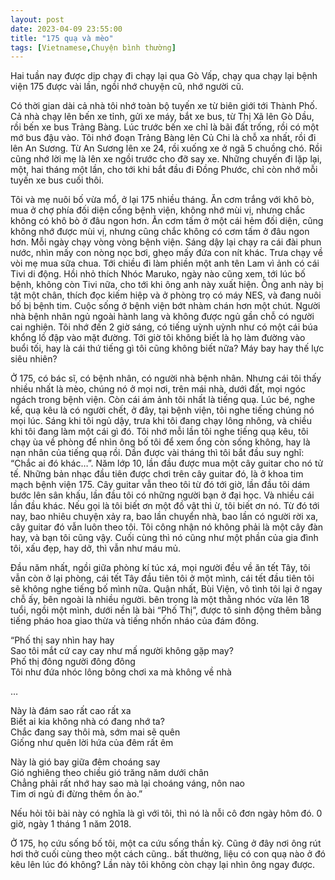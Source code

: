```yaml
---
layout: post
date: 2023-04-09 23:55:00
title: "175 quạ và mèo"
tags: [Vietnamese,Chuyện bình thường]
---
```

Hai tuần nay được dịp chạy đi chạy lại qua Gò Vấp, chạy qua chạy lại bệnh viện 175 được vài lần, ngồi nhớ chuyện cũ, nhớ người cũ. 

Có thời gian dài cả nhà tôi nhớ toàn bộ tuyến xe từ biên giới tới Thành Phố. Cả nhà chạy lên bến xe tỉnh, gửi xe máy, bắt xe bus, từ Thị Xã lên Gò Dầu, rồi bến xe bus Trảng Bàng. Lúc trước bến xe chỉ là bãi đất trống, rồi có một mớ bus đậu vào. Tôi nhớ đoạn Trảng Bàng lên Củ Chi là chỗ xa nhất, rồi đi lên An Sương. Từ An Sương lên xe 24, rồi xuống xe ở ngã 5 chuồng chó. Rồi cũng nhớ lời mẹ là lên xe ngồi trước cho đỡ say xe. Những chuyến đi lặp lại, một, hai tháng một lần, cho tới khi bắt đầu đi Đồng Phước, chỉ còn nhớ mỗi tuyến xe bus cuối thôi. 

Tôi và mẹ nuôi bố vừa mổ, ở lại 175 nhiều tháng. Ăn cơm trắng với khô bò, mua ở chợ phía đối diện cổng bệnh viện, không nhớ mùi vị, nhưng chắc không có khô bò ở đâu ngon hơn. Ăn cơm tấm ở một cái hẻm đối diện, cũng không nhớ được mùi vị, nhưng cũng chắc không có cơm tấm ở đâu ngon hơn. Mỗi ngày chạy vòng vòng bệnh viện. Sáng dậy lại chạy ra cái đài phun nước, nhìn mấy con nòng nọc bơi, ghẹo mấy đứa con nít khác. Trưa chạy về vòi mẹ mua sữa chua. Tới chiều đi làm phiền một anh tên Lam vì ảnh có cái Tivi di động. Hồi nhỏ thích Nhóc Maruko, ngày nào cũng xem, tới lúc bố bệnh, không còn Tivi nữa, cho tới khi ông anh này xuất hiện. Ông anh này bị tật một chân, thích đọc kiếm hiệp và ở phòng trọ có máy NES, và đang nuôi bố bị bệnh tim. Cuộc sống ở bệnh viện bớt nhàm chán hơn một chút. Người nhà bệnh nhân ngủ ngoài hành lang và không được ngủ gần chỗ có người cai nghiện. Tôi nhớ đến 2 giờ sáng, có tiếng uỳnh uỳnh như có một cái búa khổng lồ đập vào mặt đường. Tới giờ tôi không biết là họ làm đường vào buổi tối, hay là cái thứ tiếng gì tôi cũng không biết nữa? Máy bay hay thế lực siêu nhiên? 

Ở 175, có bác sĩ, có bệnh nhân, có người nhà bệnh nhân. Nhưng cái tôi thấy nhiều nhất là mèo, chúng nó ở mọi nơi, trên mái nhà, dưới đất, mọi ngóc ngách trong bệnh viện. Còn cái ám ảnh tôi nhất là tiếng quạ. Lúc bé, nghe kể, quạ kêu là có người chết, ở đây, tại bệnh viện, tôi nghe tiếng chúng nó mọi lúc. Sáng khi tôi ngủ dậy, trưa khi tôi đang chạy lông nhông, và chiều khi tôi đang làm một cái gì đó. Tôi nhớ mỗi lần tôi nghe tiếng quạ kêu, tôi chạy ùa về phòng để nhìn ông bố tôi để xem ổng còn sống không, hay là nạn nhân của tiếng quạ rồi. Dần được vài tháng thì tôi bắt đầu suy nghĩ: “Chắc ai đó khác…”.
Năm lớp 10, lần đầu được mua một cây guitar cho nó tử tế. Những bản nhạc đầu tiên được chơi trên cây guitar đó, là ở khoa tim mạch bệnh viện 175. Cây guitar vẫn theo tôi từ đó tới giờ, lần đầu tôi dám bước lên sân khấu, lần đầu tôi có những người bạn ở đại học. Và nhiều cái lần đầu khác. Nếu gọi là tôi biết ơn một đồ vật thì ừ, tôi biết ơn nó. Từ đó tới nay, bao nhiêu chuyện xảy ra, bao lần chuyển nhà, bao lần có người rời xa, cây guitar đó vẫn luôn theo tôi. Tôi công nhận nó không phải là một cây đàn hay, và bạn tôi cũng vậy. Cuối cùng thì nó cũng như một phần của gia đình tôi, xấu đẹp, hay dở, thì vẫn như máu mủ. 

Đầu năm nhất, ngồi giữa phòng kí túc xá, mọi người đều về ăn tết Tây, tôi vẫn còn ở lại phòng, cái tết Tây đầu tiên tôi ở một mình, cái tết đầu tiên tôi sẽ không nghe tiếng bố mình nữa. Quận nhất, Bùi Viện, vô tình tôi lại ở ngay chỗ ấy, bên ngoài là nhiều người. bên trong là một thằng nhóc vừa lên 18 tuổi, ngồi một mình, dưới nền là bài “Phố Thị”, được tô sinh động thêm bằng tiếng pháo hoa giao thừa và tiếng nhốn nháo của đám đông. 

“Phố thị say nhìn hay hay\
Sao tôi mắt cứ cay cay như mấ người không gặp may?\
Phố thị đông người đông đông\
Tôi như đứa nhóc lông bông chơi xa mà không về nhà 

… 

Này là đám sao rất cao rất xa\
Biết ai kia không nhà có đang nhớ ta?\
Chắc đang say thôi mà, sớm mai sẽ quên\
Giống như quên lời hứa của đêm rất êm 

Này là gió bay giữa đêm choáng say\
Gió nghiêng theo chiều gió trăng năm dưới chân\
Chẳng phải rất nhớ hay sao mà lại choáng váng, nôn nao\
Tim ơi ngủ đi đừng thêm ồn ào.”  

Nếu hỏi tôi bài này có nghĩa là gì với tôi, thì nó là nỗi cô đơn ngày hôm đó. 0 giờ, ngày 1 tháng 1 năm 2018. 

Ở 175, họ cứu sống bố tôi, một ca cứu sống thần kỳ. Cũng ở đây nơi ông rút hơi thở cuối cùng theo một cách cũng.. bất thường, liệu có con quạ nào ở đó kêu lên lúc đó không? Lần này tôi không còn chạy lại nhìn ông ngay được. 

